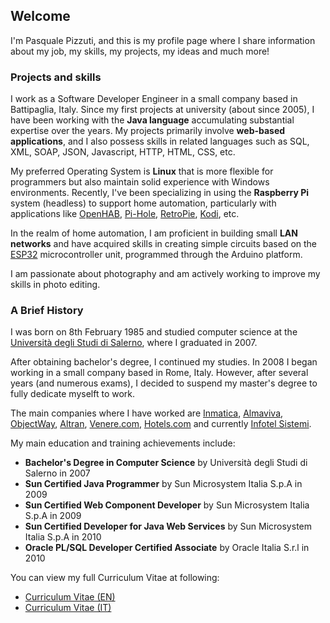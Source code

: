 ## Welcome

I'm Pasquale Pizzuti, and this is my profile page where I share information about my job, my skills, my projects, my ideas and much more!

### Projects and skills

I work as a Software Developer Engineer in a small company based in Battipaglia, Italy. Since my first projects at university (about since 2005), I have been working with the **Java language** accumulating substantial expertise over the years. My projects primarily involve **web-based applications**, and I also possess skills in related languages such as SQL, XML, SOAP, JSON, Javascript, HTTP, HTML, CSS, etc.

My preferred Operating System is **Linux** that is more flexible for programmers but also maintain solid experience with Windows environments. Recently, I've been specializing in using the **Raspberry Pi** system (headless) to support home automation, particularly with applications like [OpenHAB](https://www.openhab.org/), [Pi-Hole](https://pi-hole.net/), [RetroPie](https://retropie.org.uk/), [Kodi](https://kodi.tv/), etc.

In the realm of home automation, I am proficient in building small **LAN networks** and have acquired skills in creating simple circuits based on the [ESP32](https://www.espressif.com/en/products/socs/esp32) microcontroller unit, programmed through the Arduino platform.

I am passionate about photography and am actively working to improve my skills in photo editing.

### A Brief History

I was born on 8th February 1985 and studied computer science at the [Università degli Studi di Salerno](https://www.unisa.it/), where I graduated in 2007.

After obtaining bachelor's degree, I continued my studies. In 2008 I began working in a small company based in Rome, Italy. However, after several years (and numerous exams), I decided to suspend my master's degree to fully dedicate myselft to work.

The main companies where I have worked are [Inmatica](https://www.inmatica.com/), [Almaviva](https://www.almaviva.it/), [ObjectWay](https://www.objectway.com/), [Altran](http://www.altran.com/), [Venere.com](http://www.venere.com/), [Hotels.com](https://www.hotels.com) and currently [Infotel Sistemi](https://www.infotelsistemi.com/).

My main education and training achievements include:
- **Bachelor's Degree in Computer Science** by Università degli Studi di Salerno in 2007
- **Sun Certified Java Programmer** by Sun Microsystem Italia S.p.A in 2009
- **Sun Certified Web Component Developer** by Sun Microsystem Italia S.p.A in 2009
- **Sun Certified Developer for Java Web Services** by Sun Microsystem Italia S.p.A in 2010
- **Oracle PL/SQL Developer Certified Associate** by Oracle Italia S.r.l in 2010

You can view my full Curriculum Vitae at following:
- [Curriculum Vitae (EN)](https://www.dropbox.com/scl/fi/o6tm96omnijtgldcla9pm/CV-Europass-Pizzuti-EN.pdf?rlkey=drypp4ehmbzrwr9v616husawy&dl=0)
- [Curriculum Vitae (IT)](https://www.dropbox.com/scl/fi/lje7h6xpnv7px0ge7euk4/CV-Europass-Pizzuti-IT.pdf?rlkey=9lulf4zvf7ugvfsvja018kxzx&dl=0)


